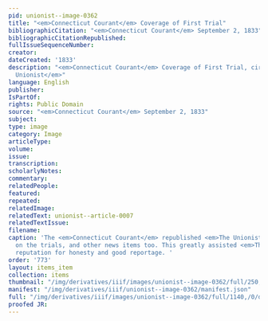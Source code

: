 ```yaml
---
pid: unionist--image-0362
title: "<em>Connecticut Courant</em> Coverage of First Trial"
bibliographicCitation: "<em>Connecticut Courant</em> September 2, 1833"
bibliographicCitationRepublished: 
fullIssueSequenceNumber: 
creator: 
dateCreated: '1833'
description: "<em>Connecticut Courant</em> Coverage of First Trial, cirting <em>The
  Unionist</em>"
language: English
publisher: 
IsPartOf: 
rights: Public Domain
source: "<em>Connecticut Courant</em> September 2, 1833"
subject: 
type: image
category: Image
articleType: 
volume: 
issue: 
transcription: 
scholarlyNotes: 
commentary: 
relatedPeople: 
featured: 
repeated: 
relatedImage: 
relatedText: unionist--article-0007
relatedTextIssue: 
filename: 
caption: 'The <em>Connecticut Courant</em> republished <em>The Unionist</em> reports
  on the trials, and other news items too. This greatly assisted <em>The Unionist''s</em>
  reputation for honesty and good reportage. '
order: '773'
layout: items_item
collection: items
thumbnail: "/img/derivatives/iiif/images/unionist--image-0362/full/250,/0/default.jpg"
manifest: "/img/derivatives/iiif/unionist--image-0362/manifest.json"
full: "/img/derivatives/iiif/images/unionist--image-0362/full/1140,/0/default.jpg"
proofed JR: 
---
```

